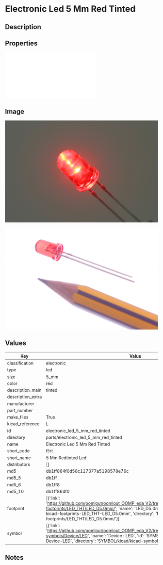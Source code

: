 # Electronic Led 5 Mm Red Tinted

## Description

## Properties


![Datasheet](datasheet.pdf)

## Image


![Electronic Led 5 Mm Red Tinted image](image.jpg)


![Electronic Led 5 Mm Red Tinted image](image_reference.jpg)


## Values

| Key | Value |
| --- | --- |
| classification | electronic |
| type | led |
| size | 5_mm |
| color | red |
| description_main | tinted |
| description_extra |  |
| manufacturer |  |
| part_number |  |
| make_files | True |
| kicad_reference | L |
| id | electronic_led_5_mm_red_tinted |
| directory | parts/electronic_led_5_mm_red_tinted |
| name | Electronic Led 5 Mm Red Tinted |
| short_code | l5rt |
| short_name | 5 Mm Redtinted Led |
| distributors | [] |
| md5 | db1ff864f0d58c117377a5198578e76c |
| md5_5 | db1ff |
| md5_6 | db1ff8 |
| md5_10 | db1ff864f0 |
| footprint | [{'link': 'https://github.com/oomlout/oomlout_OOMP_eda_V2/tree/main/FOOTPRINT/kicad/kicad-footprints/LED_THT/LED_D5.0mm/', 'name': 'LED_D5.0mm', 'id': 'FOOTPRINT-kicad-kicad-footprints-LED_THT-LED_D5.0mm', 'directory': 'FOOTPRINT/kicad/kicad-footprints/LED_THT/LED_D5.0mm/'}] |
| symbol | [{'link': 'https://github.com/oomlout/oomlout_OOMP_eda_V2/tree/main/SYMBOL/kicad/kicad-symbols/Device/LED', 'name': 'Device : LED', 'id': 'SYMBOL-kicad-kicad-symbols-Device-LED', 'directory': 'SYMBOL/kicad/kicad-symbols/Device/LED/'}] |

## Notes

